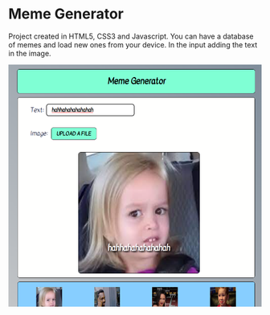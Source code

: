 # Meme Generator

Project created in HTML5, CSS3 and Javascript. You can have a database of
memes and load new ones from your device. In the input adding the text
in the image.

![meme](meme.png)